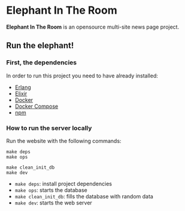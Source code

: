 # Elephant In The Room
**Elephant In The Room** is an opensource multi-site news page project.

## Run the elephant!

### First, the dependencies
In order to run this project you need to have already installed:

* [Erlang](http://erlang.org/doc/installation_guide/INSTALL.html)
* [Elixir](https://elixir-lang.org/install.html)
* [Docker](https://docs.docker.com/install/)
* [Docker Compose](https://docs.docker.com/compose/install/)
* [npm](https://docs.npmjs.com/cli/install)

### How to run the server locally
Run the website with the following commands:

```
make deps
make ops
```

```
make clean_init_db
make dev
```

- `make deps`: install project dependencies
- `make ops`: starts the database
- `make clean_init_db`: fills the database with random data
- `make dev`: starts the web server
